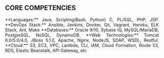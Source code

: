 ## CORE COMPETENCIES
<p align="justify">
**Languages:** Java, Scripting(Bash, Python) C, PL/SQL, PHP, JSP.
**DevOps Stack:** Ansible, Jenkins, Docker, Git, Vagrant, Heroku, ELK Stack,  Ant, Make
**Databases:** Oracle 9/10, Sybase IQ, MySQL/MariaDB, PostgreSQL, NoSQL, DynamoDB.  
**Web Technologies:** Tomcat 6.0/5.0/4.0, JBoss 5.1.0, Apache, Nginx, NodeJS, SOAP, WSDL, Restful.  
**Cloud:** S3, EC2, VPC, Lambda, CLI, IAM, Cloud Formation, Route 53, RDS, Elastic Beanstalk, API Gateway, etc
</p>
